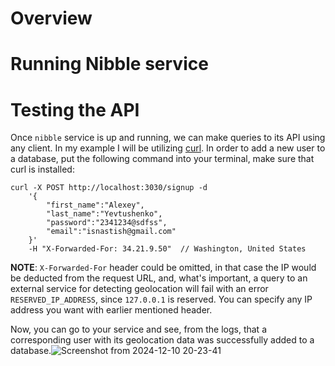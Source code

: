 # Overview 

# Running Nibble service

# Testing the API
Once `nibble` service is up and running, we can make queries to its API using any client. In my example I will be utilizing [curl](https://en.wikipedia.org/wiki/CURL).
In order to add a new user to a database, put the following command into 
your terminal, make sure that curl is installed: 
```curl
curl -X POST http://localhost:3030/signup -d 
    '{
        "first_name":"Alexey", 
        "last_name":"Yevtushenko",
        "password":"2341234@sdfss", 
        "email":"isnastish@gmail.com" 
    }' 
    -H "X-Forwarded-For: 34.21.9.50"  // Washington, United States
```
**NOTE**: `X-Forwarded-For` header could be omitted, in that case the IP would be deducted from the request URL, and, what's important, a query to an external service for detecting geolocation will fail with an error `RESERVED_IP_ADDRESS`, since `127.0.0.1` is reserved. You can specify any IP address you want with earlier mentioned header.

Now, you can go to your service and see, from the logs, that a corresponding user with its geolocation data was successfully added to a database.![Screenshot from 2024-12-10 20-23-41](https://github.com/user-attachments/assets/60982ffc-c078-4069-8633-36ac41a3d91c)
